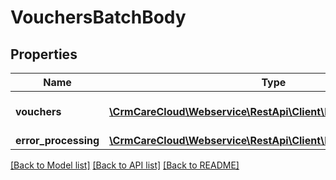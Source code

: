 # VouchersBatchBody

## Properties
Name | Type | Description | Notes
------------ | ------------- | ------------- | -------------
**vouchers** | [**\CrmCareCloud\Webservice\RestApi\Client\Model\VoucherBatch[]**](VoucherBatch.md) | List of the CareCloud vouchers. | 
**error_processing** | [**\CrmCareCloud\Webservice\RestApi\Client\Model\ErrorProcessing**](ErrorProcessing.md) |  | [optional] 

[[Back to Model list]](../../README.md#documentation-for-models) [[Back to API list]](../../README.md#documentation-for-api-endpoints) [[Back to README]](../../README.md)

